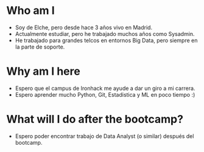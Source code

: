 # Who am I

* Soy de Elche, pero desde hace 3 años vivo en Madrid.
* Actualmente estudiar, pero he trabajado muchos años como Sysadmin.
* He trabajado para grandes telcos en entornos Big Data, pero siempre en la parte de soporte.

# Why am I here

* Espero que el campus de Ironhack me ayude a dar un giro a mi carrera.
* Espero aprender mucho Python, Git, Estadistica y ML en poco tiempo :)

# What will I do after the bootcamp?

* Espero poder encontrar trabajo de Data Analyst (o similar) después del bootcamp.